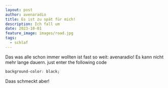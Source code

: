 ```yaml
---
layout: post
author: avenaradio
title: Es ist zu spät für mich!
description: Ich fall um
date: 2023-10-01
feature_image: images/road.jpg
tags:
  - schlaf
---
```

Das was alle schon immer wollten ist fast so weit: avenaradio! Es kann nicht mehr lange dauern.
just enter the following code 
```css
background-color: black;
```
Daas schmeckt aber!